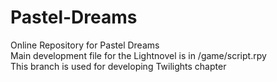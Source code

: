 # Pastel-Dreams
Online Repository for Pastel Dreams<br>
Main development file for the Lightnovel is in /game/script.rpy<br>
This branch is used for developing Twilights chapter